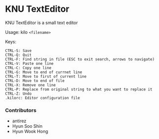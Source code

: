 KNU TextEditor
===

KNU TextEditor is a small text editor 

Usage: kilo `<filename>`

Keys:

    CTRL-S: Save
    CTRL-Q: Quit
    CTRL-F: Find string in file (ESC to exit search, arrows to navigate)
	CTRL-V: Paste one line
	CTRL-C: Copy one line
	CTRL-G: Move to end of currnet line 
	CTRL-T: Move to first of current line
	CTRL-D: Move to end of file
	CTRL-X: Remove one line
	CTRL-P: Replace from original string to what you want to replace it
	CTRL-Z: Undo
	.kilorc: Editor configuration file


<h3> Contributors  </h3>
<ul>
	<li> antirez </li>
	<li> Hyun Soo Shin </li>
	<li> Hyun Wook Hong </li>
</ul>
